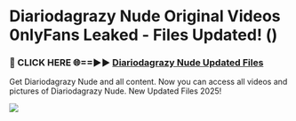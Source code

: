 # Diariodagrazy Nude Original Videos 0nlyFans Leaked - Files Updated! ()

<h3>🔴 CLICK HERE 🌐==►► <a href="https://tinyurl.com/2p9ay9w9" rel="nofollow">Diariodagrazy Nude Updated Files</a></h3>

Get Diariodagrazy Nude and all content. Now you can access all videos and pictures of Diariodagrazy Nude. New Updated Files 2025!

[![](https://i.imgur.com/KQgVmj3.gif)](https://tinyurl.com/2p9ay9w9)
